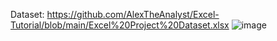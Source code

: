 Dataset: https://github.com/AlexTheAnalyst/Excel-Tutorial/blob/main/Excel%20Project%20Dataset.xlsx
![image](https://github.com/vismay01/Data-Projects/assets/91717958/9c9147e2-132f-47db-b0d4-bd645c73ff4b)


